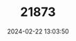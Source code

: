 ---
title: "21873"
category: "Thylogale calabyi"
draft: false
date: 2024-02-22 13:03:50
languages:
  English: ["Alpine Wallaby", "Calaby's Pademelon"]
---